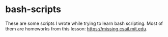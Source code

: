 # bash-scripts
These are some scripts I wrote while trying to learn bash scripting. Most of them are homeworks from this lesson: https://missing.csail.mit.edu.
